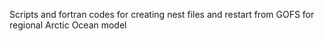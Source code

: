 Scripts and fortran codes for creating nest files and restart from GOFS 
for regional Arctic Ocean model



